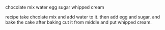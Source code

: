 chocolate mix
water
egg
sugar
whipped cream

recipe
take chcolate mix and add water to it.
then add egg and sugar.
and bake the cake after baking cut it from middle and put whipped cream.